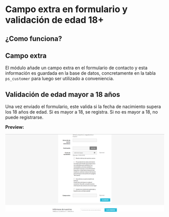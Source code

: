 # Campo extra en formulario y validación de edad 18+

## ¿Como funciona?

## Campo extra
El módulo añade un campo extra en el formulario de contacto y esta información es guardada en la base de datos, concretamente en la tabla `ps_customer` para luego ser utilizado a conveniencia.

## Validación de edad mayor a 18 años
Una vez enviado el formulario, este valida si la fecha de nacimiento supera los 18 años de edad. Si es mayor a 18, se registra. Si no es mayor a 18, no puede registrarse.

<strong>Preview:</strong>

![](campo_extra.png)
